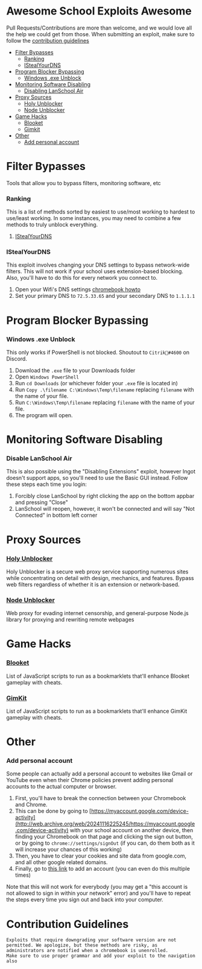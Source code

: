 # Awesome School Exploits Awesome

Pull Requests/Contributions are more than welcome, and we would love all the help we could get from those. When submitting an exploit, make sure to follow the [contribution guidelines](#contribution-guidelines)

- [Filter Bypasses](#Filter-Bypasses)
   - [Ranking](#Ranking)
   - [IStealYourDNS](#IStealYourDNS)
- [Program Blocker Bypassing](#Program-Blocker-Bypassing)
  - [Windows .exe Unblock](#Windows-exe-unblock)
- [Monitoring Software Disabling](#Monitoring-Software-Disabling)
  - [Disabling LanSchool Air](#Disable-LanSchool-Air)
- [Proxy Sources](#Proxy-Sources)
  - [Holy Unblocker](#Holy-Unblocker)
  - [Node Unblocker](#Node-Unblocker)
- [Game Hacks](#Game-Hacks)
  - [Blooket](#Blooket)
  - [Gimkit](#Gimkit)
- [Other](#Other)
  - [Add personal account](#Add-personal-account)

# Filter Bypasses

Tools that allow you to bypass filters, monitoring software, etc
### Ranking

This is a list of methods sorted by easiest to use/most working to hardest to use/least working. In some instances, you may need to combine a few methods to truly unblock everything.

  1. [IStealYourDNS](#IStealYourDNS)

### IStealYourDNS

This exploit involves changing your DNS settings to bypass network-wide filters. This will not work if your school uses extension-based blocking. Also, you'll have to do this for every network you connect to.

  1. Open your Wifi's DNS settings [chromebook howto](https://www.howtogeek.com/204672/how-to-change-the-dns-server-on-a-chromebook/)
  2. Set your primary DNS to `72.5.33.65` and your secondary DNS to `1.1.1.1`

# Program Blocker Bypassing
### Windows .exe Unblock

This only works if PowerShell is not blocked. Shoutout to `Citrik🗿#4600` on Discord.

1. Download the `.exe` file to your Downloads folder
2. Open `Windows PowerShell`
3. Run `cd Downloads` (or whichever folder your `.exe` file is located in)
4.  Run `Copy .\filename C:\Windows\Temp\filename` replacing `filename` with the name of your file.
5. Run `C:\Windows\Temp\filename` replacing `filename` with the name of your file.
6. The program will open.

# Monitoring Software Disabling
### Disable LanSchool Air

This is also possible using the "Disabling Extensions" exploit, however Ingot doesn't support apps, so you'll need to use the Basic GUI instead. Follow these steps each time you login:

  1. Forcibly close LanSchool by right clicking the app on the bottom appbar and pressing "Close"
  2. LanSchool will reopen, however, it won't be connected and will say "Not Connected" in bottom left corner

# Proxy Sources
### [Holy Unblocker](https://github.com/holy-unblocker/website-aio)

Holy Unblocker is a secure web proxy service supporting numerous sites while concentrating on detail with design, mechanics, and features. Bypass web filters regardless of whether it is an extension or network-based.
### [Node Unblocker](https://github.com/nfriedly/node-unblocker)

Web proxy for evading internet censorship, and general-purpose Node.js library for proxying and rewriting remote webpages
# Game Hacks
### [Blooket](https://github.com/therealgliz/blooket-hacks)

List of JavaScript scripts to run as a bookmarklets that'll enhance Blooket gameplay with cheats.
### [GimKit](https://github.com/rxzyx/GimKit-Hacks)

List of JavaScript scripts to run as a bookmarklets that'll enhance GimKit gameplay with cheats.
# Other
### Add personal account

Some people can actually add a personal account to websites like Gmail or YouTube even when their Chrome policies prevent adding personal accounts to the actual computer or browser.

1. First, you'll have to break the connection between your Chromebook and Chrome.
2.  This can be done by going to [https://myaccount.google.com/device-activity](http://web.archive.org/web/20241116225245/https://myaccount.google.com/device-activity) with your school account on another device, then finding your Chromebook on that page and clicking the sign out button, or by going to `chrome://settings/signOut` (if you can, do them both as it will increase your chances of this working)
3.  Then, you have to clear your cookies and site data from google.com, and all other google related domains.
4.  Finally, go to [this link](https://tinyurl.com/addsession) to add an account (you can even do this multiple times)

Note that this will not work for everybody (you may get a "this account is not allowed to sign in within your network" error) and you'll have to repeat the steps every time you sign out and back into your computer.
# Contribution Guidelines

    Exploits that require downgrading your software version are not permitted. We apologize, but these methods are risky, as administrators are notified when a chromebook is unenrolled.
    Make sure to use proper grammar and add your exploit to the navigation also
